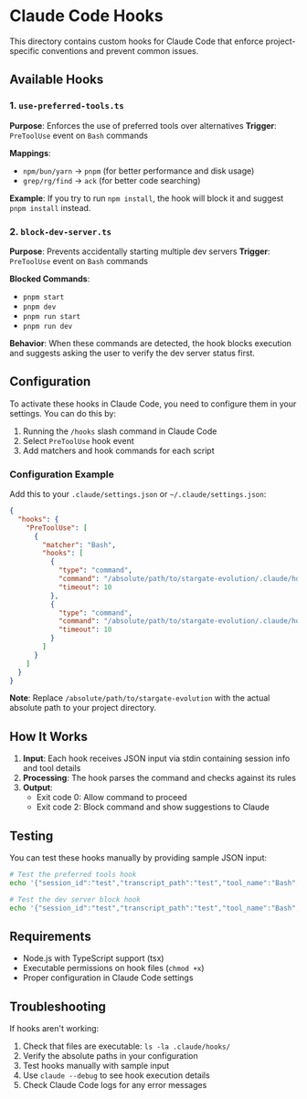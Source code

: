 # Claude Code Hooks

This directory contains custom hooks for Claude Code that enforce project-specific conventions and prevent common issues.

## Available Hooks

### 1. `use-preferred-tools.ts`
**Purpose**: Enforces the use of preferred tools over alternatives
**Trigger**: `PreToolUse` event on `Bash` commands

**Mappings**:
- `npm/bun/yarn` → `pnpm` (for better performance and disk usage)
- `grep/rg/find` → `ack` (for better code searching)

**Example**: If you try to run `npm install`, the hook will block it and suggest `pnpm install` instead.

### 2. `block-dev-server.ts`
**Purpose**: Prevents accidentally starting multiple dev servers
**Trigger**: `PreToolUse` event on `Bash` commands

**Blocked Commands**:
- `pnpm start`
- `pnpm dev`
- `pnpm run start`
- `pnpm run dev`

**Behavior**: When these commands are detected, the hook blocks execution and suggests asking the user to verify the dev server status first.

## Configuration

To activate these hooks in Claude Code, you need to configure them in your settings. You can do this by:

1. Running the `/hooks` slash command in Claude Code
2. Select `PreToolUse` hook event
3. Add matchers and hook commands for each script

### Configuration Example

Add this to your `.claude/settings.json` or `~/.claude/settings.json`:

```json
{
  "hooks": {
    "PreToolUse": [
      {
        "matcher": "Bash",
        "hooks": [
          {
            "type": "command",
            "command": "/absolute/path/to/stargate-evolution/.claude/hooks/use-preferred-tools.ts",
            "timeout": 10
          },
          {
            "type": "command",
            "command": "/absolute/path/to/stargate-evolution/.claude/hooks/block-dev-server.ts",
            "timeout": 10
          }
        ]
      }
    ]
  }
}
```

**Note**: Replace `/absolute/path/to/stargate-evolution` with the actual absolute path to your project directory.

## How It Works

1. **Input**: Each hook receives JSON input via stdin containing session info and tool details
2. **Processing**: The hook parses the command and checks against its rules
3. **Output**: 
   - Exit code 0: Allow command to proceed
   - Exit code 2: Block command and show suggestions to Claude

## Testing

You can test these hooks manually by providing sample JSON input:

```bash
# Test the preferred tools hook
echo '{"session_id":"test","transcript_path":"test","tool_name":"Bash","tool_input":{"command":"npm install"}}' | ./.claude/hooks/use-preferred-tools.ts

# Test the dev server block hook
echo '{"session_id":"test","transcript_path":"test","tool_name":"Bash","tool_input":{"command":"pnpm dev"}}' | ./.claude/hooks/block-dev-server.ts
```

## Requirements

- Node.js with TypeScript support (tsx)
- Executable permissions on hook files (`chmod +x`)
- Proper configuration in Claude Code settings

## Troubleshooting

If hooks aren't working:
1. Check that files are executable: `ls -la .claude/hooks/`
2. Verify the absolute paths in your configuration
3. Test hooks manually with sample input
4. Use `claude --debug` to see hook execution details
5. Check Claude Code logs for any error messages 
